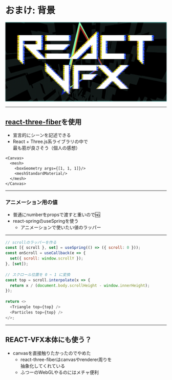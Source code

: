 <!-- sectionTitle: 背景アニメーション -->
<!-- classes: section-blue -->

# おまけ: 背景

<img src="./done.gif" alt="REACT-VFX 背景アニメーション"/>

---

## [react-three-fiber](https://github.com/react-spring/react-three-fiber)を使用

- 宣言的にシーンを記述できる
- React + Three.js系ライブラリの中で<br/>最も筋が良さそう（個人の感想）

```tsx
<Canvas>
  <mesh>
    <boxGeometry args={[1, 1, 1]}/>
    <meshStandardMaterial/>
  </mesh>
</Canvas>
```

---

### アニメーション用の値

- 普通にnumberをpropsで渡すと重いので🆖
- react-springのuseSpringを使う
  - アニメーションで使いたい値のラッパー

---

```javascript
// scrollのラッパーを作る
const [{ scroll }, set] = useSpring(() => ({ scroll: 0 }));
const onScroll = useCallback(e => {
  set({ scroll: window.scrollY });
}, [set]);

// スクロール位置を 0 ~ 1 に変換
const top = scroll.interpolate(x => {
  return x / (document.body.scrollHeight - window.innerHeight);
});

return <>
  <Triangle top={top} />
  <Particles top={top} />
</>;
```

---

## REACT-VFX本体にも使う？

- canvasを直接触りたかったのでやめた
  - react-three-fiberはcanvasやrenderer周りを<br/>
    抽象化してくれている
  - ふつーのWebGLやるのにはメチャ便利
